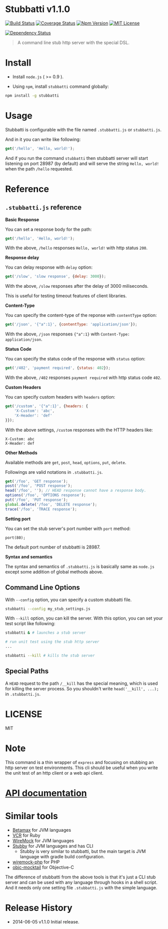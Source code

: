 # Stubbatti v1.1.0

[![Build Status](https://img.shields.io/travis/kt3k/stubbatti.svg?style=flat)](https://travis-ci.org/kt3k/stubbatti)
[![Coverage Status](https://img.shields.io/coveralls/kt3k/stubbatti.svg?style=flat)](https://coveralls.io/r/kt3k/stubbatti?branch=master)
[![Npm Version](https://img.shields.io/npm/v/stubbatti.svg?style=flat)](https://www.npmjs.org/package/stubbatti)
[![MIT License](http://img.shields.io/badge/license-mit-blue.svg?style=flat)](https://github.com/kt3k/stubbatti/blob/master/LICENSE)

[![Dependency Status](https://david-dm.org/kt3k/stubbatti.svg?style=flat)](https://david-dm.org/kt3k/stubbatti)

> A command line stub http server with the special DSL.

# Install

- Install `node.js` ( >= 0.9 ).

- Using `npm`, install `stubbatti` command globally:

```bash
npm install -g stubbatti
```

# Usage

Stubbatti is configurable with the file named `.stubbatti.js` or `stubbatti.js`.

And in it you can write like following:

```js
get('/hello', 'Hello, world!');
```

And if you run the command `stubbatti` then stubbatti server will start listening on port 28987 (by default) and will serve the string `Hello, world!` when the path `/hello` requested.

# Reference

## `.stubbatti.js` reference

**Basic Response**

You can set a response body for the path:

```js
get('/hello', 'Hello, world!');
```

With the above, `/hello` responses `Hello, world!` with http status `200`.

**Response delay**

You can delay response with `delay` option:

```js
get('/slow', 'slow response', {delay: 3000});
```

With the above, `/slow` responses after the delay of 3000 miliseconds.

This is useful for testing timeout features of client libraries.

**Content-Type**

You can specify the content-type of the reponse with `contentType` option:

```js
get('/json', '{"a":1}', {contentType: 'application/json'});
```

With the above, `/json` responses `{"a":1}` with `Content-Type: application/json`.

**Status Code**

You can specify the status code of the response with `status` option:

```js
get('/402', 'payment required', {status: 402});
```

With the above, `/402` responses `payment required` with http status code `402`.

**Custom Headers**

You can specify custom headers with `headers` option:

```js
get('/custom', '{"a":1}', {headers: {
    'X-Custom': 'abc',
    'X-Header': 'def'
}});
```

With the above settings, `/custom` responses with the HTTP headers like:

```
X-Custom: abc
X-Header: def
```

**Other Methods**

Available methods are `get`, `post`, `head`, `options`, `put`, `delete`.

Followings are valid notations in `.stubbatti.js`.

```js
get('/foo', 'GET response');
post('/foo', 'POST response');
head('/foo', ''); // HEAD response cannot have a response body.
options('/foo', 'OPTIONS response');
put('/foo', 'PUT response');
global.delete('/foo', 'DELETE response');
trace('/foo', 'TRACE response');
```

**Setting port**

You can set the stub server's port number with `port` method:

```
port(80);
```

The default port number of stubbatti is 28987.

**Syntax and semantics**

The syntax and semantics of `.stubbatti.js` is basically same as `node.js` except some addition of global methods above.

## Command Line Options

With `--config` option, you can specify a custom stubbatti file.

```bash
stubbatti --config my_stub_settings.js
```

With `--kill` option, you can kill the server. With this option, you can set your test script like following:

```bash
stubbatti & # launches a stub server

# run unit test using the stub http server
...

stubbatti --kill # kills the stub server
```

## Special Paths

A `HEAD` request to the path `/__kill` has the special meaning, which is used for killing the server process. So you shouldn't write `head('__kill', ...);` in `.stubbatti.js`.

# LICENSE

MIT

# Note

This command is a thin wrapper of `express` and focusing on stubbing an http server on test environments. This cli should be useful when you write the unit test of an http client or a web api client.

# [API documentation](http://kt3k.github.io/stubbatti/doc/v1.1.0/)

# Similar tools

- [Betamax](https://github.com/robfletcher/betamax) for JVM languages
- [VCR](https://github.com/vcr/vcr) for Ruby
- [WireMock](https://github.com/tomakehurst/wiremock) for JVM languages
- [Stubby](https://github.com/azagniotov/stubby4j) for JVM languages and has CLI
  - Stubby is very similar to stubbatti, but the main target is JVM language with gradle build configuration.
- [wiremock-php](https://github.com/rowanhill/wiremock-php) for PHP
- [objc-mocktail](https://github.com/square/objc-mocktail) for Objective-C

The difference of stubbatti from the above tools is that it's just a CLI stub server and can be used with any language through hooks in a shell script.
And it needs only one setting file `.stubbatti.js` with the simple language.

# Release History
- 2014-06-05   v1.1.0   Initial release.
